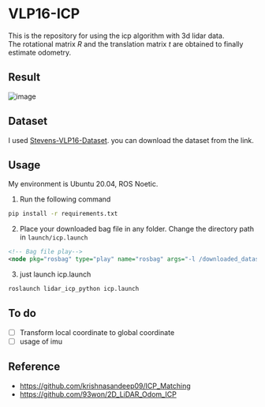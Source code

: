 # VLP16-ICP

This is the repository for using the icp algorithm with 3d lidar data.    
The rotational matrix $R$ and the translation matrix $t$ are obtained to finally estimate odometry.

## Result
![image](https://user-images.githubusercontent.com/86957779/230062796-7d048fb0-785d-4389-b153-3f98743d8684.png)

## Dataset
I used [Stevens-VLP16-Dataset](https://github.com/TixiaoShan/Stevens-VLP16-Dataset). you can download the dataset from the link.

## Usage
My environment is Ubuntu 20.04, ROS Noetic.
1) Run the following command
```bash
pip install -r requirements.txt
```
2) Place your downloaded bag file in any folder. Change the directory path in `launch/icp.launch`
```xml
<!-- Bag file play-->
<node pkg="rosbag" type="play" name="rosbag" args="-l /downloaded_dataset/test.bag"/>
```
3) just launch icp.launch
```bash
roslaunch lidar_icp_python icp.launch
```

## To do
- [ ] Transform local coordinate to global coordinate
- [ ] usage of imu

## Reference
* https://github.com/krishnasandeep09/ICP_Matching
* https://github.com/93won/2D_LiDAR_Odom_ICP
